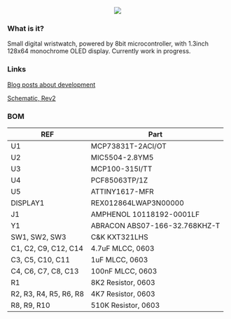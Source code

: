 <p align="center"><img src="https://loady.one/bl-content/uploads/tinywatchlogo.png"></p>

### What is it?
Small digital wristwatch, powered by 8bit microcontroller, with 1.3inch 128x64 monochrome OLED display. Currently work in progress.

### Links
[Blog posts about development](https://loady.one/tag/tinywatch)

[Schematic, Rev2](https://files.loady.one/schematics/tiny_watch.pdf)

### BOM
|REF|Part|
|------|------|
|U1|MCP73831T-2ACI/OT|
|U2|MIC5504-2.8YM5|
|U3|MCP100-315I/TT|
|U4|PCF85063TP/1Z|
|U5|ATTINY1617-MFR|
|DISPLAY1|REX012864LWAP3N00000|
|J1|AMPHENOL 10118192-0001LF|
|Y1|ABRACON ABS07-166-32.768KHZ-T|
|SW1, SW2, SW3|C&K KXT321LHS|
|C1, C2, C9, C12, C14|4.7uF MLCC, 0603|
|C3, C5, C10, C11|1uF MLCC, 0603|
|C4, C6, C7, C8, C13|100nF MLCC, 0603|
|R1|8K2 Resistor, 0603|
|R2, R3, R4, R5, R6, R8|4K7 Resistor, 0603|
|R8, R9, R10|510K Resistor, 0603|
